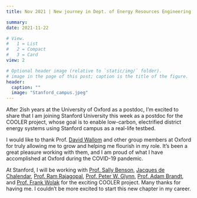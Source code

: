 ```yaml
---
title: Nov 2021 | New journey in Dept. of Energy Resources Engineering at Stanford University!

summary: 
date: 2021-11-22

# View.
#   1 = List
#   2 = Compact
#   3 = Card
view: 2

# Optional header image (relative to `static/img/` folder).
# image in the page of this post; caption is the title of the figure.
header:
  caption: ""   
  image: "Stanford_campus.jpeg"   
---
```


After 2ish years at the University of Oxford as a postdoc, I’m excited to share that I am joining Stanford University this week as a postdoc for the COOLER project, whose goal is to enable low-carbon, electrified district energy systems using Stanford campus as a real-life testbed.

I would like to thank Prof. [David Wallom](https://eng.ox.ac.uk/people/david-wallom/) and other group members at Oxford for truly allowing me to grow and helping me flourish in my role. It’s been a great pleasure working with them, and I am proud of what I have accomplished at Oxford during the COVID-19 pandemic.

At Stanford, I will be working with [Prof. Sally Benson](https://profiles.stanford.edu/sally-benson), [Jacques de Chalendar](https://profiles.stanford.edu/jacques-de-chalendar?tab=bio), [Prof. Ram Rajagopal](https://profiles.stanford.edu/ram-rajagopal), [Prof. Peter W. Glynn](https://profiles.stanford.edu/peter-glynn), [Prof. Adam Brandt](https://profiles.stanford.edu/adam-brandt), and [Prof. Frank Wolak](https://profiles.stanford.edu/frank-wolak) for the exciting COOLER project. Many thanks for having me. I couldn’t be more excited to start this new chapter in my career.



